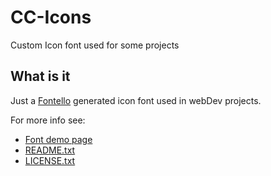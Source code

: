 CC-Icons
========

Custom Icon font used for some projects

What is it
----------

Just a [Fontello](http://fontello.com) generated icon font used in webDev projects.

For more info see:

* [Font demo page](https://macik.github.io/cc-icons/demo.html)
* [README.txt](https://raw.githubusercontent.com/macik/cc-icons/gh-pages/README.txt)
* [LICENSE.txt](https://raw.githubusercontent.com/macik/cc-icons/gh-pages/LICENSE.txt)
